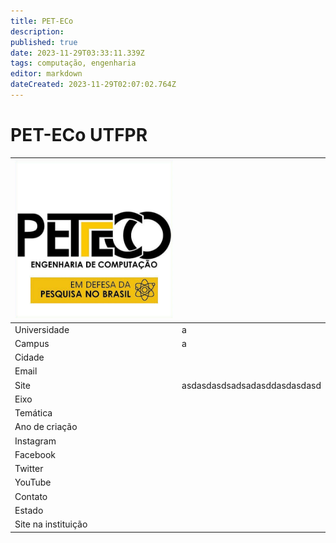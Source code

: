 ```yaml
---
title: PET-ECo
description: 
published: true
date: 2023-11-29T03:33:11.339Z
tags: computação, engenharia
editor: markdown
dateCreated: 2023-11-29T02:07:02.764Z
---
```


# PET-ECo UTFPR

| ![peteco.png](/peteco.png) |     |
|----------------------|------------------------------|
| Universidade         |        a                      |
| Campus               |           a                   |
| Cidade               |                              |
| Email                |                              |
| Site                 |         asdasdasdsadsadasddasdasdasd                     |
| Eixo                 |                              |
| Temática             |                              |
| Ano de criação       |                              |
| Instagram            |                              |
| Facebook             |                              |
| Twitter              |                              |
| YouTube              |                              |
| Contato             |                              |
| Estado               |                              |
| Site na instituição  |                              |